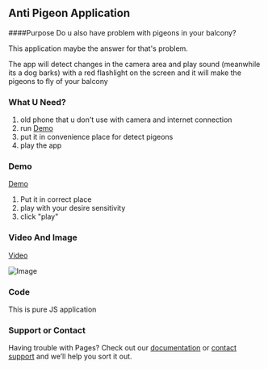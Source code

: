 ## Anti Pigeon Application

####Purpose
Do u also have problem with pigeons in your balcony?

This application maybe the answer for that's problem.

The app will detect changes in the camera area and play sound (meanwhile its a dog barks) 
with a red flashlight on the screen and it will make the pigeons
to fly of your balcony

### What U Need?
1. old phone that u don't use with camera and internet connection
2. run [Demo]("https://chenreuven.github.io/anti-pigeon/app")
3. put it in convenience place for detect pigeons
4. play the app


### Demo
[Demo](https://chenreuven.github.io/anti-pigeon/app)

1. Put it in correct place
2. play with your desire sensitivity
3. click "play"

### Video And Image
[Video](https://youtu.be/VuRRXMzhVpg)

![Image](https://chenreuven.github.io/anti-pigeon/assets/app-ps1.png)



### Code
This is pure JS application

### Support or Contact

Having trouble with Pages? Check out our [documentation](https://help.github.com/categories/github-pages-basics/) or [contact support](https://github.com/contact) and we’ll help you sort it out.
